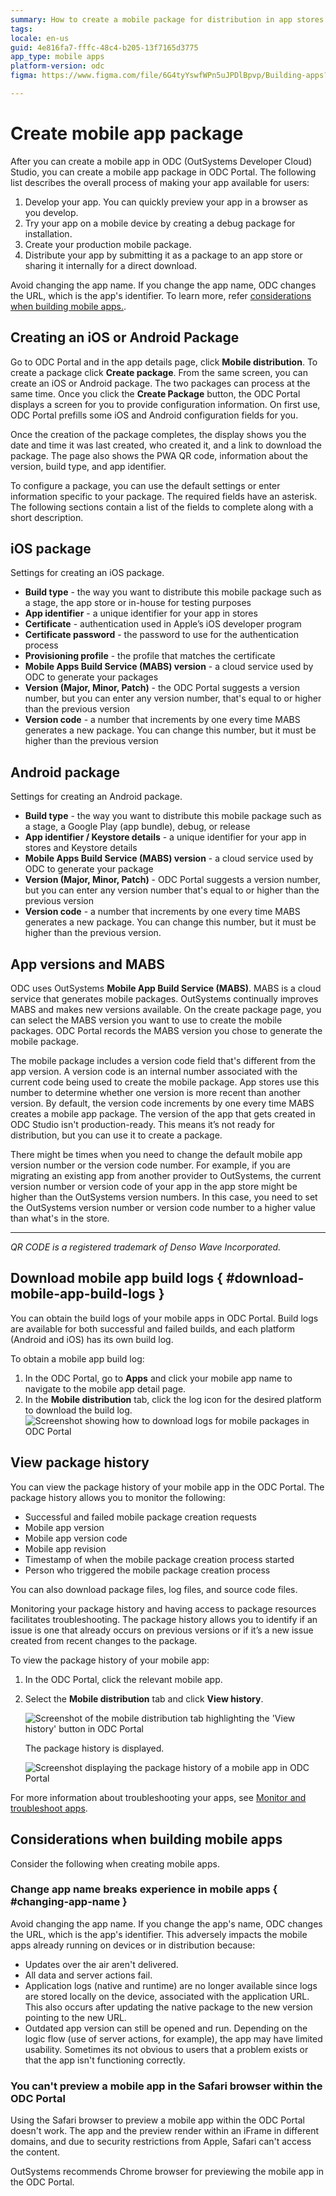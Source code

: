 ```yaml
---
summary: How to create a mobile package for distribution in app stores.
tags:
locale: en-us
guid: 4e816fa7-fffc-48c4-b205-13f7165d3775
app_type: mobile apps
platform-version: odc
figma: https://www.figma.com/file/6G4tyYswfWPn5uJPDlBpvp/Building-apps?type=design&node-id=3101%3A2598&mode=design&t=TyGh9pLEHaqLAxxu-1

---
```


# Create mobile app package

After you can create a mobile app in ODC (OutSystems Developer Cloud) Studio, you can create a mobile app package in ODC Portal. The following list describes the overall process of making your app available for users: 

1. Develop your app. You can quickly preview your app in a browser as you develop. 
1. Try your app on a mobile device by creating a debug package for installation.  
1. Create your production mobile package.
1. Distribute your app by submitting it as a package to an app store or sharing it internally for a direct download.

<div class="warning" markdown="1">

Avoid changing the app name. If you change the app name, ODC changes the URL, which is the app's identifier. To learn more, refer [considerations when building mobile apps.](#considerations-when-building-mobile-apps).

</div>

## Creating an iOS or Android Package

Go to ODC Portal and in the app details page, click **Mobile distribution**. To create a package click **Create package**. From the same screen, you can create an iOS or Android package. The two packages can process at the same time. Once you click the **Create Package** button, the ODC Portal displays a screen for you to provide configuration information. On first use, ODC Portal prefills some iOS and Android configuration fields for you.

Once the creation of the package completes, the display shows you the date and time it was last created, who created it, and a link to download the package. The page also shows the PWA QR code, information about the version, build type, and app identifier.  

To configure a package, you can use the default settings or enter information specific to your package. The required fields have an asterisk. The following sections contain a list of the fields to complete along with a short description.

## iOS package

Settings for creating an iOS package.

* **Build type** - the way you want to distribute this mobile package such as a stage, the app store or in-house for testing purposes
* **App identifier** - a unique identifier for your app in stores
* **Certificate** - authentication used in Apple’s iOS developer program
* **Certificate password** - the password to use for the authentication process
* **Provisioning profile** - the profile that matches the certificate
* **Mobile Apps Build Service (MABS) version** - a cloud service used by ODC to generate your packages
* **Version (Major, Minor, Patch)** - the ODC Portal suggests a version number, but you can enter any version number, that's equal to or higher than the previous version
* **Version code** - a number that increments by one every time MABS generates a new package. You can change this number, but it must be higher than the previous version

## Android package

Settings for creating an Android package.

* **Build type** - the way you want to distribute this mobile package such as a stage, a Google Play (app bundle), debug, or release
* **App identifier / Keystore details** - a unique identifier for your app in stores and Keystore details
* **Mobile Apps Build Service (MABS) version**  - a cloud service used by ODC to generate your package
* **Version (Major, Minor, Patch)** - ODC Portal suggests a version number, but you can enter any version number that's equal to or higher than the previous version
* **Version code** - a number that increments by one every time MABS generates a new package. You can change this number, but it must be higher than the previous version.

## App versions and MABS

ODC uses OutSystems **Mobile App Build Service (MABS)**. MABS is a cloud service that generates mobile packages. OutSystems continually improves MABS and makes new versions available. On the create package page, you can select the MABS version you want to use to create the mobile packages. ODC Portal records the MABS version you chose to generate the mobile package.  

The mobile package includes a version code field that's different from the app version. A version code is an internal number associated with the current code being used to create the mobile package. App stores use this number to determine whether one version is more recent than another version. By default, the version code increments by one every time MABS creates a mobile app package. The version of the app that gets created in ODC Studio isn't production-ready. This means it’s not ready for distribution, but you can use it to create a package.

<div class="warning" markdown="1">

There might be times when you need to change the default mobile app version number or the version code number. For example, if you are migrating an existing app from another provider to OutSystems, the current version number or version code of your app in the app store might be higher than the OutSystems version numbers. In this case, you need to set the OutSystems version number or version code number to a higher value than what's in the store.

</div>

______________________________________________________________
_QR CODE is a registered trademark of Denso Wave Incorporated._

## Download mobile app build logs { #download-mobile-app-build-logs }

You can obtain the build logs of your mobile apps in ODC Portal. Build logs are available for both successful and failed builds, and each platform (Android and iOS) has its own build log.

To obtain a mobile app build log:

1. In the ODC Portal, go to **Apps** and click your mobile app name to navigate to the mobile app detail page.
1. In the **Mobile distribution** tab, click the log icon for the desired platform to download the build log.
    ![Screenshot showing how to download logs for mobile packages in ODC Portal](images/Logs-mobile-odcs.png "Download Logs for Mobile Packages")

## View package history

You can view the package history of your mobile app in the ODC Portal. The package history allows you to monitor the following:

* Successful and failed mobile package creation requests
* Mobile app version
* Mobile app version code
* Mobile app revision
* Timestamp of when the mobile package creation process started
* Person who triggered the mobile package creation process

You can also download package files, log files, and source code files. 

Monitoring your package history and having access to package resources facilitates troubleshooting. The package history allows you to identify if an issue is one that already occurs on previous versions or if it’s a new issue created from recent changes to the package.

To view the package history of your mobile app:

1. In the ODC Portal, click the relevant mobile app. 

1. Select the **Mobile distribution** tab and click **View history**.

    ![Screenshot of the mobile distribution tab highlighting the 'View history' button in ODC Portal](images/viewhistory-mobdistribution-odcs.png "Mobile Distribution Tab - View History")

    The package history is displayed. 

    ![Screenshot displaying the package history of a mobile app in ODC Portal](images/viewhistory-packagehistory-odcs.png "Package History Overview")

For more information about troubleshooting your apps, see [Monitor and troubleshoot apps](../../monitor-apps.md).

## Considerations when building mobile apps

Consider the following when creating mobile apps.

### Change app name breaks experience in mobile apps { #changing-app-name } 

Avoid changing the app name. If you change the app's name, ODC changes the URL, which is the app's identifier. This adversely impacts the mobile apps already running on devices or in distribution because:

* Updates over the air aren't delivered.
* All data and server actions fail.
* Application logs (native and runtime) are no longer available since logs are stored locally on the device, associated with the application URL. This also occurs after updating the native package to the new version pointing to the new URL.
* Outdated app version can still be opened and run. Depending on the logic flow (use of server actions, for example), the app may have limited usability. Sometimes its not obvious to users that a problem exists or that the app isn't functioning correctly.

### You can't preview a mobile app in the Safari browser within the ODC Portal

Using the Safari browser to preview a mobile app within the ODC Portal doesn't work. The app and the preview render within an iFrame in different domains, and due to security restrictions from Apple, Safari can't access the content.

OutSystems recommends Chrome browser for previewing the mobile app in the ODC Portal.

